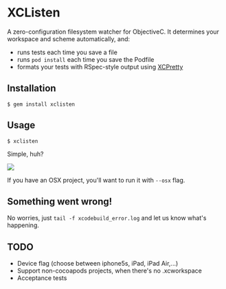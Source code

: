 # XCListen

A zero-configuration filesystem watcher for ObjectiveC. It determines your workspace and scheme automatically, and:

- runs tests each time you save a file
- runs `pod install` each time you save the Podfile
- formats your tests with RSpec-style output using [XCPretty](https://github.com/mneorr/xcpretty)


## Installation

```
$ gem install xclisten
```

## Usage

```
$ xclisten
```
Simple, huh?

![](http://i.imgur.com/JpsMMBW.gif)

If you have an OSX project, you'll want to run it with `--osx` flag.


## Something went wrong!

No worries, just `tail -f xcodebuild_error.log` and let us know what's happening.

## TODO

- Device flag (choose between iphone5s, iPad, iPad Air,...)
- Support non-cocoapods projects, when there's no .xcworkspace
- Acceptance tests
